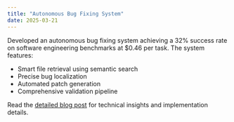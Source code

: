 ```yaml
---
title: "Autonomous Bug Fixing System"
date: 2025-03-21
---
```


Developed an autonomous bug fixing system achieving a 32% success rate on software engineering benchmarks at $0.46 per task. The system features:

- Smart file retrieval using semantic search
- Precise bug localization
- Automated patch generation
- Comprehensive validation pipeline

Read the [detailed blog post](/posts/2025-03-21-autonomous-bug-fixing) for technical insights and implementation details. 